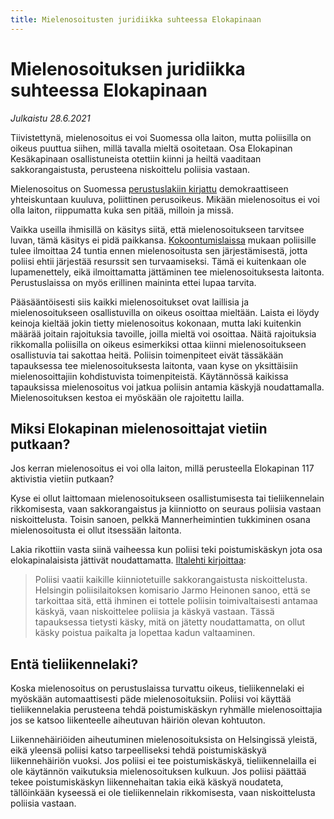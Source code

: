 ```yaml
---
title: Mielenosoitusten juridiikka suhteessa Elokapinaan
---
```


# Mielenosoituksen juridiikka suhteessa Elokapinaan

*Julkaistu 28.6.2021*

Tiivistettynä, mielenosoitus ei voi Suomessa olla laiton, mutta poliisilla on oikeus puuttua siihen, millä tavalla mieltä osoitetaan. Osa Elokapinan Kesäkapinaan osallistuneista otettiin kiinni ja heiltä vaaditaan sakkorangaistusta, perusteena niskoittelu poliisia vastaan.

Mielenosoitus on Suomessa [perustuslakiin kirjattu](https://www.finlex.fi/fi/laki/ajantasa/1999/19990731#a731-1999) demokraattiseen yhteiskuntaan kuuluva, poliittinen perusoikeus. Mikään mielenosoitus ei voi olla laiton, riippumatta kuka sen pitää, milloin ja missä.

Vaikka useilla ihmisillä on käsitys siitä, että mielenosoitukseen tarvitsee luvan, tämä käsitys ei pidä paikkansa. [Kokoontumislaissa](https://www.finlex.fi/fi/laki/ajantasa/1999/19990530) mukaan poliisille tulee ilmoittaa 24 tuntia ennen mielenosoitusta sen järjestämisestä, jotta poliisi ehtii järjestää resurssit sen turvaamiseksi. Tämä ei kuitenkaan ole lupamenettely, eikä ilmoittamatta jättäminen tee mielenosoituksesta laitonta. Perustuslaissa on myös erillinen maininta ettei lupaa tarvita.

Pääsääntöisesti siis kaikki mielenosoitukset ovat laillisia ja mielenosoitukseen osallistuvilla on oikeus osoittaa mieltään. Laista ei löydy keinoja kieltää jokin tietty mielenosoitus kokonaan, mutta laki kuitenkin määrää joitain rajoituksia tavoille, joilla mieltä voi osoittaa. Näitä rajoituksia rikkomalla poliisilla on oikeus esimerkiksi ottaa kiinni mielenosoitukseen osallistuvia tai sakottaa heitä. Poliisin toimenpiteet eivät tässäkään tapauksessa tee mielenosoituksesta laitonta, vaan kyse on yksittäisiin mielenosoittajiin kohdistuvista toimenpiteistä. Käytännössä kaikissa tapauksissa mielenosoitus voi jatkua poliisin antamia käskyjä noudattamalla. Mielenosoituksen kestoa ei myöskään ole rajoitettu lailla.

## Miksi Elokapinan mielenosoittajat vietiin putkaan?

Jos kerran mielenosoitus ei voi olla laiton, millä perusteella Elokapinan 117 aktivistia vietiin putkaan?

Kyse ei ollut laittomaan mielenosoitukseen osallistumisesta tai tieliikennelain rikkomisesta, vaan sakkorangaistus ja kiinniotto on seuraus poliisia vastaan niskoittelusta. Toisin sanoen, pelkkä Mannerheimintien tukkiminen osana mielenosoitusta ei ollut itsessään laitonta.

Lakia rikottiin vasta siinä vaiheessa kun poliisi teki poistumiskäskyn jota osa elokapinalaisista jättivät noudattamatta. [Iltalehti kirjoittaa](https://www.iltalehti.fi/kotimaa/a/af5b8b85-0e88-4409-a56a-55b21edb3dc2):

> Poliisi vaatii kaikille kiinniotetuille sakkorangaistusta niskoittelusta. Helsingin poliisilaitoksen komisario Jarmo Heinonen sanoo, että se tarkoittaa sitä, että ihminen ei tottele poliisin toimivaltaisesti antamaa käskyä, vaan niskoittelee poliisia ja käskyä vastaan.
> Tässä tapauksessa tietysti käsky, mitä on jätetty noudattamatta, on ollut käsky poistua paikalta ja lopettaa kadun valtaaminen.

## Entä tieliikennelaki?

Koska mielenosoitus on perustuslaissa turvattu oikeus, tieliikennelaki ei myöskään automaattisesti päde mielenosoituksiin. Poliisi voi käyttää tieliikennelakia perusteena tehdä poistumiskäskyn ryhmälle mielenosoittajia jos se katsoo liikenteelle aiheutuvan häiriön olevan kohtuuton.

Liikennehäiriöiden aiheutuminen mielenosoituksista on Helsingissä yleistä, eikä yleensä poliisi katso tarpeelliseksi tehdä poistumiskäskyä liikennehäiriön vuoksi. Jos poliisi ei tee poistumiskäskyä, tieliikennelailla ei ole käytännön vaikutuksia mielenosoituksen kulkuun. Jos poliisi päättää tekee poistumiskäskyn liikennehaitan takia eikä käskyä noudateta, tällöinkään kyseessä ei ole tieliikennelain rikkomisesta, vaan niskoittelusta poliisia vastaan.